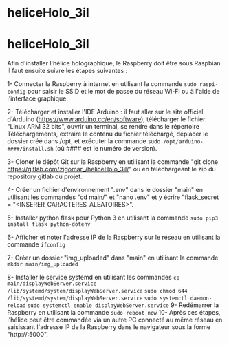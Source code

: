 # heliceHolo_3il

# heliceHolo_3il

Afin d'installer l'hélice holographique, le Raspberry doit être sous Raspbian. Il faut ensuite suivre les étapes suivantes :

1- Connecter la Raspberry à internet en utilisant la commande `sudo raspi-config` pour saisir le SSID et le mot de passe du réseau Wi-Fi ou à l'aide de l'interface graphique.

2- Télécharger et installer l'IDE Arduino : il faut aller sur le site officiel d'Arduino (https://www.arduino.cc/en/software), télécharger le fichier "Linux ARM 32 bits", ouvrir un terminal, se rendre dans le répertoire Téléchargements, extraire le contenu du fichier téléchargé, déplacer le dossier créé dans /opt, et exécuter la commande `sudo /opt/arduino-####/install.sh` (où #### est le numéro de version). 

3- Cloner le dépôt Git sur la Raspberry en utilisant la commande "git clone https://gitlab.com/zigomar_/heliceHolo_3il/" ou en téléchargeant le zip du repository gitlab du projet.

4- Créer un fichier d'environnement ".env" dans le dossier "main" en utilisant les commandes "cd main/" et "nano .env" et y écrire "flask_secret = "<INSERER_CARACTERES_ALEATOIRES>".

5- Installer python flask pour Python 3 en utilisant la commande 
    `sudo pip3 install flask python-dotenv`

6- Afficher et noter l'adresse IP de la Raspberry sur le réseau en utilisant la commande 
    `ifconfig`

7- Créer un dossier "img_uploaded" dans "main" en utilisant la commande 
    `mkdir main/img_uploaded`

8- Installer le service systemd en utilisant les commandes 
    `cp main/displayWebServer.service /lib/systemd/system/displayWebServer.service`
    `sudo chmod 644 /lib/systemd/system/displayWebServer.service`
    `sudo systemctl daemon-reload` 
    `sudo systemctl enable displayWebServer.service`
9- Redémarrer la Raspberry en utilisant la commande 
    `sudo reboot now`
10- Après ces étapes, l'hélice peut être commandée via un autre PC connecté au même réseau en saisissant l'adresse IP de la Raspberry dans le navigateur sous la forme "http://<IP>:5000".

